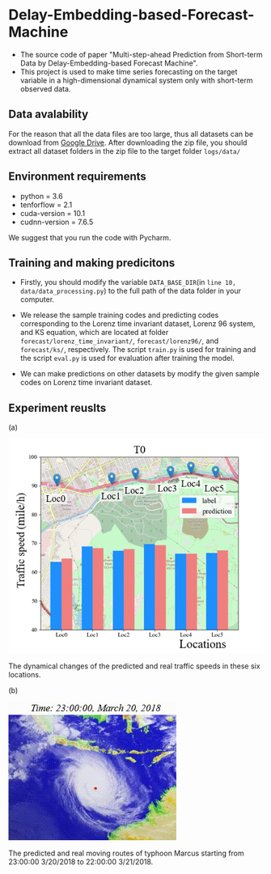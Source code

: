 # Delay-Embedding-based-Forecast-Machine
- The source code of paper "Multi-step-ahead Prediction from Short-term Data by Delay-Embedding-based Forecast Machine".
- This project is used to make time series forecasting on the target variable in a high-dimensional dynamical system only with short-term observed data.


## Data avalability
For the reason that all the data files are too large, thus all datasets can be download from [Google Drive](https://drive.google.com/file/d/1zzyf55_NkSlETgmuqeVFXR4rBoS1OpYm/view?usp=sharing). After downloading the zip file, you should extract all dataset folders in the zip file to the target folder `logs/data/`

## Environment requirements

- python = 3.6
- tenforflow = 2.1
- cuda-version = 10.1
- cudnn-version = 7.6.5

We suggest that you run the code with Pycharm.

## Training and making predicitons

- Firstly, you should modify the variable `DATA_BASE_DIR`(in `line 10, data/data_processing.py`) to the full path of the data folder in your computer.

- We release the sample training codes and predicting codes corresponding to the Lorenz time invariant dataset, Lorenz 96 system, and KS equation, which are located at folder `forecast/lorenz_time_invariant/`, `forecast/lorenz96/`, and `forecast/ks/`, respectively. The script `train.py` is used for training and the script `eval.py` is used for evaluation after training the model. 

- We can make predictions on other datasets by modify the given sample codes on Lorenz time invariant dataset.

## Experiment reuslts

(a)

![The prediciton results of Traffic dataset.](./demo_gif/traffic.gif)

The dynamical changes of the predicted and real traffic speeds in these six locations. 

(b)

![The prediciton results of Typhoon route dataset.](./demo_gif/typhoon.gif)

The predicted and real moving routes of typhoon Marcus starting from 23:00:00 3/20/2018 to 22:00:00 3/21/2018.